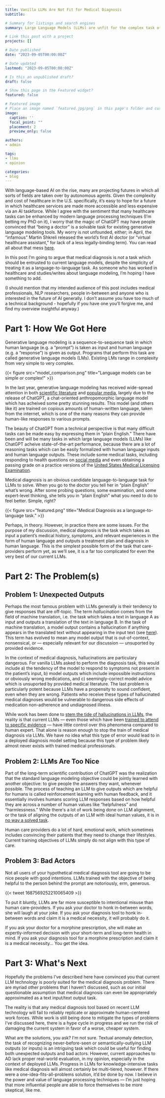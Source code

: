 ```yaml
---
title: Vanilla LLMs Are Not Fit for Medical Diagnosis
subtitle:

# Summary for listings and search engines
summary: Large Language Models (LLMs) are unfit for the complex task of medical diagnosis.

# Link this post with a project
projects: []

# Date published
date: "2023-09-05T00:00:00Z"

# Date updated
lastmod: "2023-09-05T00:00:00Z"

# Is this an unpublished draft?
draft: false

# Show this page in the Featured widget?
featured: false

# Featured image
# Place an image named `featured.jpg/png` in this page's folder and customize its options here.
image:
  caption: ''
  focal_point: ""
  placement: 2
  preview_only: false

authors:
- admin

tags:
- llms
- opinion

categories:
- blog
---
```


With language-based AI on the rise, many are projecting futures in which all sorts of fields are taken over by autonomous agents. Given the complexity and cost of healthcare in the U.S. specifically, it’s easy to hope for a future in which healthcare services are made more accessible and less expensive via an AI taskforce. While I agree with the sentiment that many healthcare tasks can be enhanced by modern language processing techniques (I’m betting my PhD on it), I worry that the magic of ChatGPT may have people convinced that “being a doctor” is a solvable task for existing generative language modeling tools. My worry is not unfounded, either; in April, the “infamous” Martin Shkreli released the world’s first AI doctor (or “virtual healthcare assistant,” for lack of a less legally-binding term). You can read all about that mess [here](https://www.thedailybeast.com/martin-shkrelis-dr-gupta-ai-chatbot-is-a-medical-and-legal-nightmare).

In this post I’m going to argue that medical diagnosis is *not* a task which should be entrusted to current language models, despite the simplicity of treating it as a language-to-language task. As someone who has worked in healthcare and studies/writes about language modeling, I’m hoping I have something to add.

(I should mention that my intended audience of this post includes medical professionals, NLP researchers, people in-between and anyone who is interested in the future of AI generally. I don’t assume you have too much of a technical background - hopefully if you have one you’ll forgive me, and find my overview insightful anyway.)

# Part 1: How We Got Here

Generative language modeling is a sequence-to-sequence task in which human language (e.g. a ”prompt”) is taken as input and human language (e.g. a “response”) is given as output. Programs that perform this task are called generative language models (LMs). Existing LMs range in complexity from very simple to very complex.

{{< figure src="model_comparison.png" title="Language models can be simple or complex!" >}}

In the last year, generative language modeling has received wide-spread attention in both [scientific literature](https://arxiv.org/pdf/2303.18223.pdf) and [popular media](https://www.newyorker.com/podcast/political-scene/the-creator-of-chatgpt-on-the-rise-of-artificial-intelligence), largely due to the release of ChatGPT, a chat-oriented anthropomorphic language model which has acheived some pretty stunning results. This model (and others like it) are trained on copious amounts of human-written language, taken from the internet, which is one of the many reasons they can provide human-like responses to various prompts.

The beauty of ChatGPT from a technical perspective is that many difficult tasks can be made easy by expressing them in “plain English.” There have been and will be many tasks in which large language models (LLMs) like ChatGPT acheive state-of-the-art performance, because there are a lot of reasoning tasks which can be easily formalized with human language inputs and human language outputs. These include some medical tasks, including responding to health questions on [social media](https://each.international/wp-content/uploads/2023/05/jamainternal_ayers_2023_oi_230030_1681999216.70842.pdf) and even obtaining a passing grade on a practice versions of the [United States Medical Licensing Examination](https://arxiv.org/pdf/2303.13375.pdf).

Medical diagnosis is an obvious candidate language-to-language task for LLMs to solve. When you go to the doctor you tell her in “plain English” what’s wrong. After some probing questions, some examination, and some expert-level thinking, she tells you in “plain English” what you need to do to feel better. Simple, right?

{{< figure src="featured.png" title="Medical Diagnosis as a language-to-language task." >}}

Perhaps, in theory. However, in practice there are some issues. For the purpose of my discussion, medical diagnosis is the task which takes as input a patient’s medical history, symptoms, and relevant experiences in the form of human language and outputs a treatment plan and diagnosis in human language. This is the simplest possible form of the task that care-providers perform yet, as we’ll see, it is a far too complicated for even the very best of our current LLMs.

# Part 2: The Problem(s)

## Problem 1: Unexpected Outputs

Perhaps the most famous problem with LLMs generally is their tendency to give responses that are off-topic. The term *hallucination* comes from the field of machine translation, i.e. the task which takes a text in language A as input and outputs a translation of the text in language B. In the task of machine translation, a model output contains a hallucination if anything appears in the translated text without appearing in the input text (see [here](https://research.google/pubs/pub51844/)). This term has evolved to mean any model output that is out-of-context, nonsensical, or — especially relevant for our discussion —  unsuported by provided evidence.

In the context of medical diagnosis, hallucinations are particulary dangerous. For vanilla LLMs asked to perform the diagnosis task, this would include a) the tendency of the model to respond to symptoms not present in the patient’s input, b) model outputs which include impossible instructions or obviously wrong medications, and c) seemingly-correct model advice which is unsuported by provided medical literature. The last problem is particularly potent because LLMs have a propensity to sound confident, even when they are wrong. Patients who receive these types of hallucinated medical diagnoses would be vulnerable to dangerous side effects of medication non-adherence and undiagnosed illness.

While work has been done to [stem the tide of hallucinations in LLMs](https://arxiv.org/pdf/2307.03987.pdf), the reality is that current LLMs — even those which have been [trained to attend to specific evidence](https://arxiv.org/pdf/2104.07567.pdf) — have little control over this phenomena compared to human expert. That alone is reason enough to stop the train of medical diagnosis via LLMs. We have no idea what this type of error would lead to in a deployed diagnosis model setting because this type of problem likely almost never exists with trained medical professionals.

## Problem 2: LLMs Are Too Nice

Part of the long-term scientific contribution of ChatGPT was the realization that the standard language modeling objective could be jointly learned with another objective: to give people the answers they want, whenever possible. The process of teaching an LLM to give outputs which are helpful for humans is called reinforcement learning with human feedback, and it essentially involves humans scoring LLM responses based on how helpful they are across a number of human values like “helpfulness” and “harmlessness.” While there's a lot of work being done on LLM alignment, or the task of aligning the outputs of an LLM with ideal human values, it is in [no way a solved task](https://arxiv.org/pdf/2307.12966.pdf).

Human care providers do a lot of hard, emotional work, which sometimes includes convincing their patients that they need to change their lifestyles. Current training objectives of LLMs simply do not align with this type of care.

## Problem 3: Bad Actors

Not all users of your hypothetical medical diagnosis tool are going to be nice people with good intentions. LLMs trained with the objective of being helpful to the person behind the prompt are notoriously, erm, generous.

{{< tweet 1687569252210065409 >}}

To put it bluntly, LLMs are far more susceptible to intentional misuse than human care-providers. If you ask your doctor to honk in-between words, she will laugh at your joke. If you ask your diagnosis tool to honk in-between words and claim it is a medical necessity, it will probably do it.

If you ask your doctor for a morphine prescription, she will make an expertly-informed decision with your short-term and long-term health in mind. If you ask your diagnosis tool for a morphine prescription and claim it is a medical necessity… You get the idea.

# Part 3: What's Next

Hopefully the problems I’ve described here have convinced you that current LLM technology is poorly suited for the medical diagnosis problem. There are myriad other problems that I haven’t discussed, such as our initial questionable assumption that medical diagnosis can even be appropriately approximated as a text input/text output task.

The reality is that any medical diagnosis tool based on recent LLM technology will fail to reliably replicate or approximate human-centered work forces. While work is still being done to mitigate the types of problems I’ve discussed here, there is a hype cycle in progress and we run the risk of damaging the current system in favor of a worse, cheaper system.

What are the solutions, you ask? I'm not sure. Textual anomaly detection, the task of recognizing never-before-seen or semantically-outlying LLM outputs (or inputs) is an intriguing task which could be useful for finding both unexpected outputs and bad actors. However, current approaches to AD lack proper real-world evaluation, in my opinion, especially in the context of deployed LLMs. Progress in LLMs for knowledge-intensive tasks like medical diagnosis will almost certainly be multi-tiered, however. If there were a one-idea-fits-all-problems solution, it’d be done by now. I believe in the power and value of language processing techniques — I’m just hoping that more influential people are able to force themselves to be more skeptical, like me.
